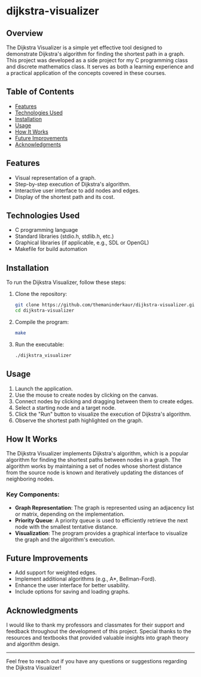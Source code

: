 # dijkstra-visualizer

## Overview

The Dijkstra Visualizer is a simple yet effective tool designed to demonstrate Dijkstra's algorithm for finding the shortest path in a graph. This project was developed as a side project for my C programming class and discrete mathematics class. It serves as both a learning experience and a practical application of the concepts covered in these courses.

## Table of Contents

- [Features](#features)
- [Technologies Used](#technologies-used)
- [Installation](#installation)
- [Usage](#usage)
- [How It Works](#how-it-works)
- [Future Improvements](#future-improvements)
- [Acknowledgments](#acknowledgments)

## Features

- Visual representation of a graph.
- Step-by-step execution of Dijkstra's algorithm.
- Interactive user interface to add nodes and edges.
- Display of the shortest path and its cost.

## Technologies Used

- C programming language
- Standard libraries (stdio.h, stdlib.h, etc.)
- Graphical libraries (if applicable, e.g., SDL or OpenGL)
- Makefile for build automation

## Installation

To run the Dijkstra Visualizer, follow these steps:

1. Clone the repository:
   ```bash
   git clone https://github.com/themaninderkaur/dijkstra-visualizer.git
   cd dijkstra-visualizer
   ```

2. Compile the program:
   ```bash
   make
   ```

3. Run the executable:
   ```bash
   ./dijkstra_visualizer
   ```

## Usage

1. Launch the application.
2. Use the mouse to create nodes by clicking on the canvas.
3. Connect nodes by clicking and dragging between them to create edges.
4. Select a starting node and a target node.
5. Click the "Run" button to visualize the execution of Dijkstra's algorithm.
6. Observe the shortest path highlighted on the graph.

## How It Works

The Dijkstra Visualizer implements Dijkstra's algorithm, which is a popular algorithm for finding the shortest paths between nodes in a graph. The algorithm works by maintaining a set of nodes whose shortest distance from the source node is known and iteratively updating the distances of neighboring nodes.

### Key Components:

- **Graph Representation**: The graph is represented using an adjacency list or matrix, depending on the implementation.
- **Priority Queue**: A priority queue is used to efficiently retrieve the next node with the smallest tentative distance.
- **Visualization**: The program provides a graphical interface to visualize the graph and the algorithm's execution.

## Future Improvements

- Add support for weighted edges.
- Implement additional algorithms (e.g., A*, Bellman-Ford).
- Enhance the user interface for better usability.
- Include options for saving and loading graphs.

## Acknowledgments

I would like to thank my professors and classmates for their support and feedback throughout the development of this project. Special thanks to the resources and textbooks that provided valuable insights into graph theory and algorithm design.

---

Feel free to reach out if you have any questions or suggestions regarding the Dijkstra Visualizer!
